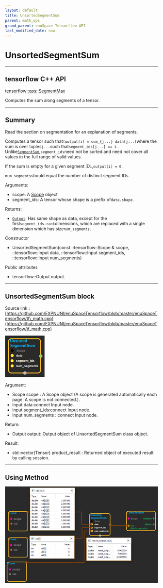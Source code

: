 ```yaml
--- 
layout: default 
title: UnsortedSegmentSum 
parent: math_ops 
grand_parent: enuSpace-Tensorflow API 
last_modified_date: now 
--- 
```


# UnsortedSegmentSum

---

## tensorflow C++ API

[tensorflow::ops::SegmentMax](https://www.tensorflow.org/api_docs/cc/class/tensorflow/ops/unsorted-segment-max)

Computes the sum along segments of a tensor.

---

## Summary

Read the section on segmentation for an explanation of segments.

Computes a tensor such that`(output[i] = sum_{j...} data[j...]`where the sum is over tuples`j...`such that`segment_ids[j...] == i`. Unlike[`SegmentSum`](https://www.tensorflow.org/api_docs/cc/class/tensorflow/ops/segment-sum.html#classtensorflow_1_1ops_1_1_segment_sum),`segment_ids`need not be sorted and need not cover all values in the full range of valid values.

If the sum is empty for a given segment ID`i`,`output[i] = 0`.

`num_segments`should equal the number of distinct segment IDs.

Arguments:

* scope: A [Scope](https://www.tensorflow.org/api_docs/cc/class/tensorflow/scope.html#classtensorflow_1_1_scope) object
* segment\_ids: A tensor whose shape is a prefix of`data.shape`.

Returns:

* [`Output`](https://www.tensorflow.org/api_docs/cc/class/tensorflow/output.html#classtensorflow_1_1_output): Has same shape as data, except for the first`segment_ids.rank`dimensions, which are replaced with a single dimension which has size`num_segments`.

Constructor

* UnsortedSegmentSum\(const ::tensorflow::Scope & scope, ::tensorflow::Input data, ::tensorflow::Input segment\_ids, ::tensorflow::Input num\_segments\) 

Public attributes

* tensorflow::Output output.

---

## UnsortedSegmentSum block

Source link : [https://github.com/EXPNUNI/enuSpaceTensorflow/blob/master/enuSpaceTensorflow/tf\_math.cpp](https://github.com/EXPNUNI/enuSpaceTensorflow/blob/master/enuSpaceTensorflow/tf_math.cpp)

![](./assets/math_UnsortedSegmentSum_Symbol.png)

Argument:

* Scope scope : A Scope object \(A scope is generated automatically each page. A scope is not connected.\).
* Input data:connect  Input node.
* Input segment\_ids:connect  Input node.
* Input num\_segments : connect  Input node.

Return:

* Output output: Output object of UnsortedSegmentSum class object.

Result:

* std::vector\(Tensor\) product\_result : Returned object of executed result by calling session.

---

## Using Method

![](./assets/math_UnsortedSegmentSum_Method.png)

